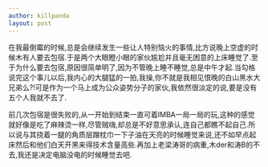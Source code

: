 ```yaml
---
author: killpanda
layout: post
---
```

在我最倒霉的时候,总是会继续发生一些让人特别恼火的事情,比方说晚上空虚的时候木有人要去包宿.于是两个大眼瞪小眼的家伙尴尬并且毫无困意的上床睡觉了.至于为什么要去包宿,原因很简单明了,因为不管晚上睡不睡觉,总是中午才起.当勾格说完这个事儿以后,我内心的大腿猛的一拍,我操,你不就是我相见恨晚的白山黑水大兄弟么?!可是作为一个马上成为公众姿势分子的家伙,我依然很淡定的说,要是没有五个人我就不去了.

前几次包宿是很失败的,从一开始到结束一直可着IMBA一局一局的玩,这种的感觉就好像是吃了麻辣烫一样,尽管贼嗨,却总是不好意思承认,连自己都瞧不起自己.所以说与其挠着一腿的角质层蹭枕巾一下子油在天亮的时候睡觉来说,还不如早点起床然后和他们白天开黑来得技术含量高些.再加上老梁涛哥的病重,木der和涛B的不去,我还是决定电脑没电的时候睡觉去吧.
